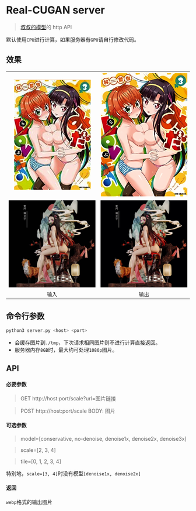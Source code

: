 # Real-CUGAN server
> [叔叔的模型](https://github.com/bilibili/ailab/tree/main/Real-CUGAN)的 http API

默认使用`CPU`进行计算，如果服务器有`GPU`请自行修改代码。

## 效果

<table>
	<tr>
		<td align="center"><img src="input_dir1/in.png"></td>
		<td align="center"><img src="opt-dir-all-test/in_2x_tile0.png"></td>
	</tr>
	<tr>
		<td align="center"><img src="input_dir1/in_3d.jpg"></td>
		<td align="center"><img src="opt-dir-all-test/out_3d.jpg"></td>
	</tr>
    <tr>
		<td align="center">输入</td>
		<td align="center">输出</td>
	</tr>
</table>

## 命令行参数
```bash
python3 server.py <host> <port>
```

- 会缓存图片到`./tmp`，下次请求相同图片则不进行计算直接返回。
- 服务器内存`8GB`时，最大约可处理`1080p`图片。

## API
#### 必要参数
> GET http://host:port/scale?url=图片链接

> POST http://host:port/scale BODY: 图片
#### 可选参数
> model=[conservative, no-denoise, denoise1x, denoise2x, denoise3x]

> scale=[2, 3, 4]

> tile=[0, 1, 2, 3, 4]

特别地，`scale=[3, 4]`时没有模型`[denoise1x, denoise2x]`

#### 返回
`webp`格式的输出图片
